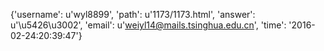 {'username': u'wyl8899', 'path': u'1173/1173.html', 'answer': u'\u5426\u3002', 'email': u'weiyl14@mails.tsinghua.edu.cn', 'time': '2016-02-24:20:39:47'}